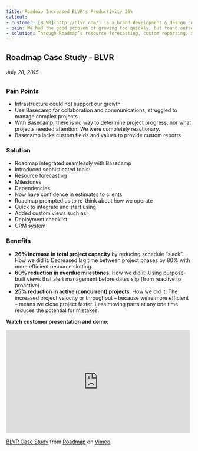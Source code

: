 ```yaml
---
title: Roadmap Increased BLVR's Productivity 26%
callout:
- customer: [BLVR](http://blvr.com/) is a brand development & design consultancy (formerly [CR Studio](http://thecrstudio.com)).
- pain: We had the good problem of growing too quickly, but found ourselves struggling to manage complex projects in Basecamp alone.
- solution: Through Roadmap’s resource forecasting, custom reporting, and work item dependencies, increased productivity by 26%, and reduced missed deadlines by 60%, and reduced active (concurrent) projects by 25%.
---
```


## Roadmap Case Study - BLVR

###### July 28, 2015

### Pain Points

* Infrastructure could not support our growth
* Use Basecamp for collaboration and communications; struggled to manage complex projects
* With Basecamp, there is no way to determine project progress, nor what projects needed attention. We were completely reactionary.
* Basecamp lacks custom fields and values to provide custom reports

### Solution

* Roadmap integrated seamlessly with Basecamp
* Introduced sophisticated tools:
 * Resource forecasting
 * Milestones
 * Dependencies
* Now have confidence in estimates to clients
* Roadmap prompted us to re-think about how we operate
* Quick to integrate and start using
* Added custom views such as:
 * Deployment checklist
 * CRM system

### Benefits

* **26% increase in total project capacity** by reducing schedule “slack”. How we did it: Decreased lag time between project phases by 80% with more efficient resource slotting.
* **60% reduction in overdue milestones**. How we did it: Using purpose-built views that alert management before dates slip (from reactive to proactive).
* **25% reduction in active (concurrent) projects**. How we did it: The increased project velocity or throughput – because we’re more efficient – means we close project faster. Less moving parts at any one time reduces the potential for mistakes.

**Watch customer presentation and demo:**

<iframe src="https://player.vimeo.com/video/134662336?title=0&byline=0&portrait=0" width="500" height="281" frameborder="0" webkitallowfullscreen mozallowfullscreen allowfullscreen></iframe> <p><a href="https://vimeo.com/134662336">BLVR Case Study</a> from <a href="https://vimeo.com/ppmroadmap">Roadmap</a> on <a href="https://vimeo.com">Vimeo</a>.</p>
